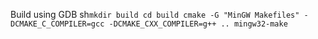 Build using GDB
sh`
mkdir build
cd build
cmake -G "MinGW Makefiles" -DCMAKE_C_COMPILER=gcc -DCMAKE_CXX_COMPILER=g++ ..
mingw32-make
`